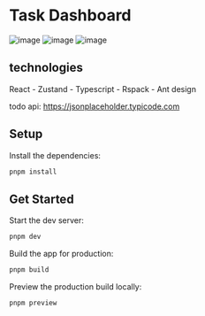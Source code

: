 # Task Dashboard
![image](https://github.com/user-attachments/assets/1aaa226b-dd53-492c-aa13-f777a6f63be9)
![image](https://github.com/user-attachments/assets/aafd03b6-1279-4fe2-aca7-5b715932eec9)
![image](https://github.com/user-attachments/assets/bdce6b1a-81cc-4aa3-8b84-8e8b8d415226)


## technologies
React - Zustand - Typescript - Rspack - Ant design

todo api: https://jsonplaceholder.typicode.com

## Setup

Install the dependencies:

```bash
pnpm install
```

## Get Started

Start the dev server:

```bash
pnpm dev
```

Build the app for production:

```bash
pnpm build
```

Preview the production build locally:

```bash
pnpm preview
```
